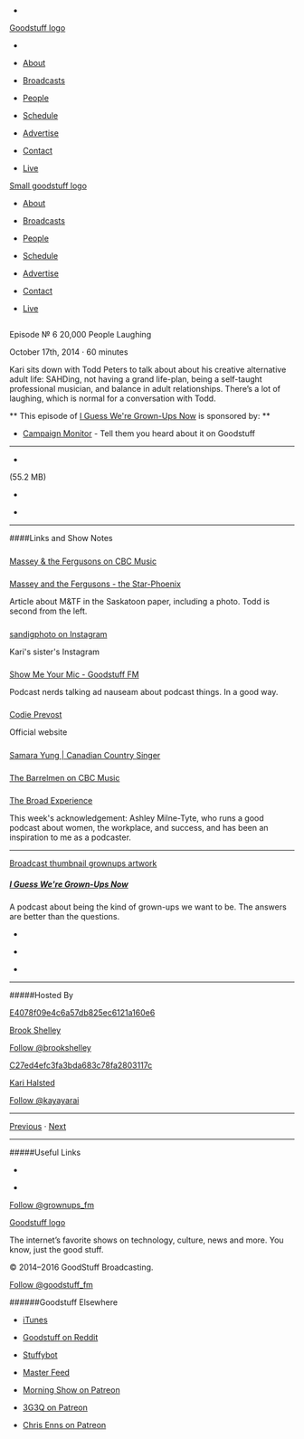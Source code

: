 

-
[Goodstuff logo](http://www.goodstuff.fm/)[](/assets/goodstuff_logo-17c1fe6f378352de5d7345f76152130b.svg)

-


-  [About](/about)

-  [Broadcasts](/broadcasts)

-  [People](/people)

-  [Schedule](/schedule)

-  [Advertise](/advertise)

-  [Contact](/contact)

-  [Live](/live)


[Small goodstuff logo](http://www.goodstuff.fm/)[](/assets/small_goodstuff_logo-bf032e72b9ec41494f4d90905f1ad619.svg)


-  [About](/about)

-  [Broadcasts](/broadcasts)

-  [People](/people)

-  [Schedule](/schedule)

-  [Advertise](/advertise)

-  [Contact](/contact)

-  [Live](/live)


##
Episode № 6
20,000 People Laughing


October 17th, 2014
·
60
minutes


Kari sits down with Todd Peters to talk about about his creative alternative adult life: SAHDing, not having a grand life-plan, being a self-taught professional musician, and balance in adult relationships. There’s a lot of laughing, which is normal for a conversation with Todd.


**
This episode of
[I Guess We're Grown-Ups Now](/grownups)
is sponsored by:
**


-  [Campaign Monitor](http://www.campaignmonitor.com/) - Tell them you heard about it on Goodstuff


------------------------------


-
[](http://podcasts-1.feedpress.co/10589/grownups-6.mp3)(55.2 MB)

-
[](http://twitter.com/intent/tweet?text=I%20Guess%20We're%20Grown-Ups%20Now%20%E2%84%96%206%20on%20@goodstuff_fm%20-%20http://goodstuff.fm/grownups/6)

-
[](http://www.facebook.com/sharer/sharer.php?u=http://goodstuff.fm/grownups/6)


------------------------------


####Links and Show Notes

#####
[Massey & the Fergusons on CBC Music](http://music.cbc.ca/#!/artists/Massey-the-Fergusons)


#####
[Massey and the Fergusons - the Star-Phoenix](http://www.thestarphoenix.com/Massey+Fergusons/6156437/story.html)


Article about M&TF in the Saskatoon paper, including a photo. Todd is second from the left.


#####
[sandigphoto on Instagram](http://instagram.com/sandigphoto)


Kari's sister's Instagram


#####
[Show Me Your Mic - Goodstuff FM](http://goodstuff.fm/smym)


Podcast nerds talking ad nauseam about podcast things. In a good way.


#####
[Codie Prevost](http://www.codieprevost.com/)


Official website


#####
[Samara Yung | Canadian Country Singer](http://www.samarayung.ca/)


#####
[The Barrelmen on CBC Music](http://music.cbc.ca/#!/artists/The-Barrelmen)


#####
[The Broad Experience](http://www.thebroadexperience.com/)


This week's acknowledgement: Ashley Milne-Tyte, who runs a good podcast about women, the workplace, and success, and has been an inspiration to me as a podcaster.


------------------------------


[Broadcast thumbnail grownups artwork](/grownups)[](https://goodstuffs3.s3.amazonaws.com/uploads/broadcast/image/30/broadcast_thumbnail_grownups_artwork.png)

##### [I Guess We're Grown-Ups Now](/grownups)


A podcast about being the kind of grown-ups we want to be. The answers are better than the questions.

-
[](https://itunes.apple.com/us/podcast/i-guess-were-grown-ups-now/id920093038?mt=2)

-
[](http://feeds.goodstuff.fm/grownups)

-
[](mailto:kayayarai+grownups@gmail.com?cc=sponsorship%40goodstuff.fm&subject=%5BGoodStuff%20FM%5D%20Sponsorship%20Inquiry%20for%20I%20Guess%20We%27re%20Grown-Ups%20Now)


------------------------------


#####Hosted By


[E4078f09e4c6a57db825ec6121a160e6](/people/brook-shelley)[](http://gravatar.com/avatar/e4078f09e4c6a57db825ec6121a160e6.png?s=300&r=pg)

[Brook Shelley](/people/brook-shelley)


[Follow @brookshelley](https://twitter.com/brookshelley)


[C27ed4efc3fa3bda683c78fa2803117c](/people/kari-halsted)[](http://gravatar.com/avatar/c27ed4efc3fa3bda683c78fa2803117c.png?s=300&r=pg)

[Kari Halsted](/people/kari-halsted)


[Follow @kayayarai](https://twitter.com/kayayarai)


------------------------------


[Previous](/grownups/5)
·
[Next](/grownups/7)


------------------------------


#####Useful Links

-
[](mailto:kayayarai+grownups@gmail.com?subject=%5BGoodstuff%20FM%5D%20Feedback%20for%20I%20Guess%20We%27re%20Grown-Ups%20Now)

-
[Follow @grownups_fm](https://twitter.com/grownups_fm)


[Goodstuff logo](http://www.goodstuff.fm/)[](/assets/goodstuff_logo-17c1fe6f378352de5d7345f76152130b.svg)


The internet’s favorite shows on technology, culture, news and more. You know, just the good stuff.


© 2014–2016 GoodStuff Broadcasting.

[Follow @goodstuff_fm](https://twitter.com/goodstufffm)


######Goodstuff Elsewhere

-  [iTunes](https://itunes.apple.com/us/artist/goodstuff-fm/id843385597?mt=2)

-  [Goodstuff on Reddit](https://www.reddit.com/r/Goodstuff_fm/)

-  [Stuffybot](http://stuffybot.goodstuff.fm)

-  [Master Feed](/master/feed)

-  [Morning Show on Patreon](https://www.patreon.com/morningshow)

-  [3G3Q on Patreon](https://www.patreon.com/3g3q)

-  [Chris Enns on Patreon](https://www.patreon.com/ichris)
